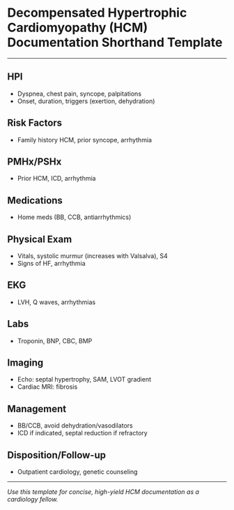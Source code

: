 # Decompensated Hypertrophic Cardiomyopathy (HCM) Documentation Shorthand Template

---

## HPI
- Dyspnea, chest pain, syncope, palpitations
- Onset, duration, triggers (exertion, dehydration)

## Risk Factors
- Family history HCM, prior syncope, arrhythmia

## PMHx/PSHx
- Prior HCM, ICD, arrhythmia

## Medications
- Home meds (BB, CCB, antiarrhythmics)

## Physical Exam
- Vitals, systolic murmur (increases with Valsalva), S4
- Signs of HF, arrhythmia

## EKG
- LVH, Q waves, arrhythmias

## Labs
- Troponin, BNP, CBC, BMP

## Imaging
- Echo: septal hypertrophy, SAM, LVOT gradient
- Cardiac MRI: fibrosis

## Management
- BB/CCB, avoid dehydration/vasodilators
- ICD if indicated, septal reduction if refractory

## Disposition/Follow-up
- Outpatient cardiology, genetic counseling

---
*Use this template for concise, high-yield HCM documentation as a cardiology fellow.*
